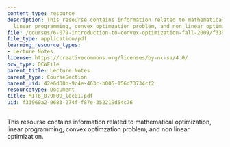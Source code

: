 ```yaml
---
content_type: resource
description: This resourse contains information related to mathematical optimization,
  linear programming, convex optimzation problem, and non linear optimization.
file: /courses/6-079-introduction-to-convex-optimization-fall-2009/f33960a29683274ff87e352219d54c76_MIT6_079F09_lec01.pdf
file_type: application/pdf
learning_resource_types:
- Lecture Notes
license: https://creativecommons.org/licenses/by-nc-sa/4.0/
ocw_type: OCWFile
parent_title: Lecture Notes
parent_type: CourseSection
parent_uid: 42e6d30b-9c4e-463c-b005-156d73734cf2
resourcetype: Document
title: MIT6_079F09_lec01.pdf
uid: f33960a2-9683-274f-f87e-352219d54c76
---
```

This resourse contains information related to mathematical optimization, linear programming, convex optimzation problem, and non linear optimization.